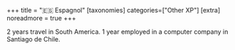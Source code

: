 +++
title = "🇪🇸 Espagnol"
[taxonomies]
categories=["Other XP"]
[extra]
noreadmore = true
+++

2 years travel in South America. 1 year employed in a computer company in Santiago de Chile.
<!-- more -->